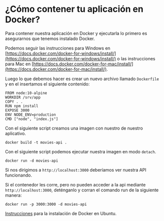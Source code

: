 # ¿Cómo contener tu aplicación en Docker?

Para contener nuestra aplicación en Docker y ejecutarla lo primero es asegurarnos que tenemos instalado Docker.

Podemos seguir las instrucciones para Windows en [https://docs.docker.com/docker-for-windows/install/](https://docs.docker.com/docker-for-windows/install/) o las instrucciones para Mac en [https://docs.docker.com/docker-for-mac/install/](https://docs.docker.com/docker-for-mac/install/).

Luego lo que debemos hacer es crear un nuevo archivo llamado `Dockerfile` y en el insertamos el siguiente contenido:

```docker
FROM node:10-alpine
WORKDIR /srv/app
COPY . .
RUN npm install
EXPOSE 3000
ENV NODE_ENV=production
CMD ["node", "index.js"]
```

Con el siguiente script creamos una imagen con nuestro de nuestro aplicativo.

`docker build -t movies-api .`

Con el siguiente script podemos ejecutar nuestra imagen en modo `detach`.

`docker run -d movies-api`

Si nos dirigimos a `http://localhost:3000` deberíamos ver nuestra API funcionando.

Si el contenedor les corre, pero no pueden acceder a la api mediante `http://localhost:3000`, deténganlo y corran el comando run de la siguiente manera:

`docker run -p 3000:3000 -d movies-api`

[Instrucciones](https://docs.docker.com/install/linux/docker-ce/ubuntu/) para la instalación de Docker en Ubuntu.